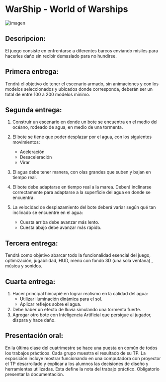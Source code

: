 # WarShip - World of Warships

![imagen](https://wowsp-wows-eu.wgcdn.co/static/0.2/images/wows_social_1.jpg)
## Descripcion:
El juego consiste en enfrentarse a diferentes barcos enviando misiles para hacerles daño sin recibir demasiado para no hundirse.

## Primera entrega:

Tendrá el objetivo de tener el escenario armado, sin animaciones y con los modelos seleccionados y ubicados donde corresponda, deberán ser un total de entre 100 a 200 modelos mínimo.

## Segunda entrega: 

1. Construir un escenario en donde un bote se encuentra en el medio del océano, rodeado de agua, en medio de una tormenta.
2. El bote se tiene que poder desplazar por el agua, con los siguientes movimientos:
   - Aceleración
   - Desaceleración
   - Virar

3. El agua debe tener manera, con olas grandes que suben y bajan en tiempo real.
4. El bote debe adaptarse en tiempo real a la marea. Deberá inclinarse correctamente para adaptarse a la superficie del agua en donde se encuentra.
5. La velocidad de desplazamiento del bote deberá variar según qué tan inclinado se encuentre en el agua:
   - Cuesta arriba debe avanzar más lento.
   - Cuesta abajo debe avanzar más rápido.

## Tercera entrega: 

Tendrá como objetivo abarcar todo la funcionalidad esencial del juego, optimización, jugabilidad, HUD, menú con fondo 3D (una sola ventana) , música y sonidos.

## Cuarta entrega: 
1. Hacer principal hincapié en lograr realismo en la calidad del agua:
   - Utilizar iluminación dinámica para el sol.
   - Aplicar reflejos sobre el agua.
2. Debe haber un efecto de lluvia simulando una tormenta fuerte.
3. Agregar otro bote con Inteligencia Artificial que persigue al jugador, dispara y hace daño.


## Presentación oral: 
En la última clase del cuatrimestre se hace una puesta en común de todos los trabajos prácticos. Cada grupo muestra el resultado de su TP. La exposición incluye mostrar funcionando en una computadora con proyector el TP desarrollado y explicar a los alumnos las decisiones de diseño y herramientas utilizadas. Esta define la nota del trabajo práctico. Obligatorio presentar la documentación.
